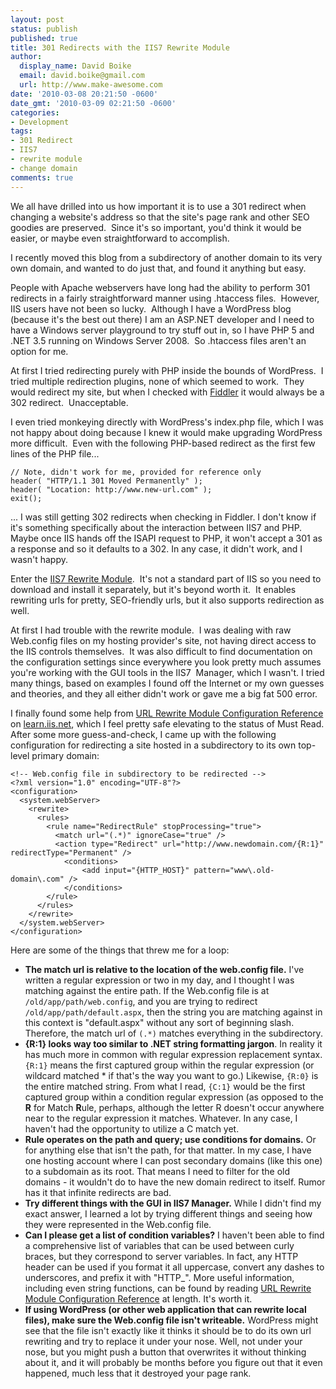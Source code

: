 ```yaml
---
layout: post
status: publish
published: true
title: 301 Redirects with the IIS7 Rewrite Module
author:
  display_name: David Boike
  email: david.boike@gmail.com
  url: http://www.make-awesome.com
date: '2010-03-08 20:21:50 -0600'
date_gmt: '2010-03-09 02:21:50 -0600'
categories:
- Development
tags:
- 301 Redirect
- IIS7
- rewrite module
- change domain
comments: true
---
```

We all have drilled into us how important it is to use a 301 redirect when changing a website's address so that the site's page rank and other SEO goodies are preserved.  Since it's so important, you'd think it would be easier, or maybe even straightforward to accomplish.

I recently moved this blog from a subdirectory of another domain to its very own domain, and wanted to do just that, and found it anything but easy.

People with Apache webservers have long had the ability to perform 301 redirects in a fairly straightforward manner using .htaccess files.  However, IIS users have not been so lucky.  Although I have a WordPress blog (because it's the best out there) I am an ASP.NET developer and I need to have a Windows server playground to try stuff out in, so I have PHP 5 and .NET 3.5 running on Windows Server 2008.  So .htaccess files aren't an option for me.

At first I tried redirecting purely with PHP inside the bounds of WordPress.  I tried multiple redirection plugins, none of which seemed to work.  They would redirect my site, but when I checked with [Fiddler](http://www.fiddler2.com/fiddler2/) it would always be a 302 redirect.  Unacceptable.

I even tried monkeying directly with WordPress's index.php file, which I was not happy about doing because I knew it would make upgrading WordPress more difficult.  Even with the following PHP-based redirect as the first few lines of the PHP file...

    // Note, didn't work for me, provided for reference only
    header( "HTTP/1.1 301 Moved Permanently" );
    header( "Location: http://www.new-url.com" );
    exit();

... I was still getting 302 redirects when checking in Fiddler. I don't know if it's something specifically about the interaction between IIS7 and PHP. Maybe once IIS hands off the ISAPI request to PHP, it won't accept a 301 as a response and so it defaults to a 302. In any case, it didn't work, and I wasn't happy.

Enter the [IIS7 Rewrite Module](http://www.iis.net/expand/URLRewrite).  It's not a standard part of IIS so you need to download and install it separately, but it's beyond worth it.  It enables rewriting urls for pretty, SEO-friendly urls, but it also supports redirection as well.

At first I had trouble with the rewrite module.  I was dealing with raw Web.config files on my hosting provider's site, not having direct access to the IIS controls themselves.  It was also difficult to find documentation on the configuration settings since everywhere you look pretty much assumes you're working with the GUI tools in the IIS7  Manager, which I wasn't. I tried many things, based on examples I found off the Internet or my own guesses and theories, and they all either didn't work or gave me a big fat 500 error.

I finally found some help from [URL Rewrite Module Configuration Reference](http://learn.iis.net/page.aspx/465/url-rewrite-module-configuration-reference/) on [learn.iis.net](http://learn.iis.net), which I feel pretty safe elevating to the status of Must Read. After some more guess-and-check, I came up with the following configuration for redirecting a site hosted in a subdirectory to its own top-level primary domain:

```
<!-- Web.config file in subdirectory to be redirected -->
<?xml version="1.0" encoding="UTF-8"?>
<configuration>
  <system.webServer>
    <rewrite>
      <rules>
        <rule name="RedirectRule" stopProcessing="true">
          <match url="(.*)" ignoreCase="true" />
          <action type="Redirect" url="http://www.newdomain.com/{R:1}" redirectType="Permanent" />
            <conditions>
                <add input="{HTTP_HOST}" pattern="www\.old-domain\.com" />
            </conditions>
        </rule>
      </rules>
    </rewrite>
  </system.webServer>
</configuration>
```

Here are some of the things that threw me for a loop:

-   **The match url is relative to the location of the web.config file.** I've written a regular expression or two in my day, and I thought I was matching against the entire path. If the Web.config file is at `/old/app/path/web.config`, and you are trying to redirect `/old/app/path/default.aspx`, then the string you are matching against in this context is "default.aspx" without any sort of beginning slash. Therefore, the match url of `(.*)` matches everything in the subdirectory.
-   **{R:1} looks way too similar to .NET string formatting jargon**. In reality it has much more in common with regular expression replacement syntax. `{R:1}` means the first captured group within the regular expression (or wildcard matched \* if that's the way you want to go.) Likewise, `{R:0}` is the entire matched string. From what I read, `{C:1}` would be the first captured group within a condition regular expression (as opposed to the **R** for Match **R**ule, perhaps, although the letter R doesn't occur anywhere near to the regular expression it matches. Whatever. In any case, I haven't had the opportunity to utilize a C match yet.
-   **Rule operates on the path and query; use conditions for domains.** Or for anything else that isn't the path, for that matter. In my case, I have one hosting account where I can post secondary domains (like this one) to a subdomain as its root. That means I need to filter for the old domains - it wouldn't do to have the new domain redirect to itself. Rumor has it that infinite redirects are bad.
-   **Try different things with the GUI in IIS7 Manager.** While I didn't find my exact answer, I learned a lot by trying different things and seeing how they were represented in the Web.config file.
-   **Can I please get a list of condition variables?** I haven't been able to find a comprehensive list of variables that can be used between curly braces, but they correspond to server variables. In fact, any HTTP header can be used if you format it all uppercase, convert any dashes to underscores, and prefix it with "HTTP\_". More useful information, including even string functions, can be found by reading [URL Rewrite Module Configuration Reference](http://learn.iis.net/page.aspx/465/url-rewrite-module-configuration-reference/) at length. It's worth it.
-   **If using WordPress (or other web application that can rewrite local files), make sure the Web.config file isn't writeable.** WordPress might see that the file isn't exactly like it thinks it should be to do its own url rewriting and try to replace it under your nose. Well, not under your nose, but you might push a button that overwrites it without thinking about it, and it will probably be months before you figure out that it even happened, much less that it destroyed your page rank.

